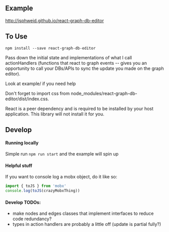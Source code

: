 ## Example

http://jsphweid.github.io/react-graph-db-editor

## To Use

`npm install --save react-graph-db-editor`

Pass down the initial state and implementations of what I call actionHandlers (functions that react to graph events -- gives you an opportunity to call your DBs/APIs to sync the update you made on the graph editor).

Look at example/ if you need help

Don't forget to import css from node_modules/react-graph-db-editor/dist/index.css.

React is a peer dependency and is required to be installed by your host application. This library will not install it for you.

## Develop

#### Running locally

Simple run `npm run start` and the example will spin up

#### Helpful stuff

If you want to console log a mobx object, do it like so:

```javascript
import { toJS } from 'mobx'
console.log(toJS(crazyMobxThing))
```

#### Develop TODOs:

- make nodes and edges classes that implement interfaces to reduce code redundancy?
- types in action handlers are probably a little off (update is partial fully?)
